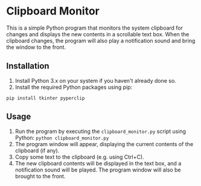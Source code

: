 # Clipboard Monitor
This is a simple Python program that monitors the system clipboard for changes and displays the new contents in a scrollable text box. When the clipboard changes, the program will also play a notification sound and bring the window to the front.

## Installation

1.  Install Python 3.x on your system if you haven't already done so.
2.  Install the required Python packages using pip:
```
pip install tkinter pyperclip
```

## Usage

1.  Run the program by executing the `clipboard_monitor.py` script using Python:
`python clipboard_monitor.py` 
2.  The program window will appear, displaying the current contents of the clipboard (if any).
3.  Copy some text to the clipboard (e.g. using Ctrl+C).
4.  The new clipboard contents will be displayed in the text box, and a notification sound will be played. The program window will also be brought to the front.